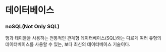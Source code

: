 # 데이터베이스
### noSQL(Not Only SQL)
행과 테이블을 사용하는 전통적인 관계형 데이터베이스(SQL)와는 다르게 여러 유형의 데이터베이스를 사용할 수 있는, 보다 최신의 데이터베이스 기술이다. 
